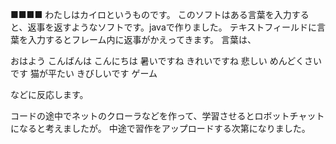 ■■■■
わたしはカイロというものです。
このソフトはある言葉を入力すると、返事を返すようなソフトです。javaで作りました。
テキストフィールドに言葉を入力するとフレーム内に返事がかえってきます。
言葉は、　

おはよう
こんばんは
こんにちは
暑いですね
きれいですね
悲しい
めんどくさいです
猫が平たい
きびしいです
ゲーム

などに反応します。

コードの途中でネットのクローラなどを作って、学習させるとロボットチャットになると考えましたが。
中途で習作をアップロードする次第になりました。

